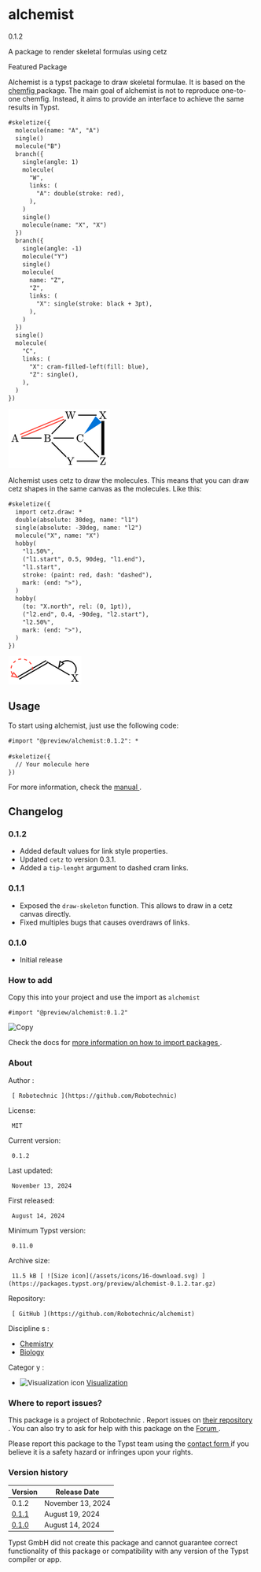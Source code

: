 #  alchemist

0.1.2

A package to render skeletal formulas using cetz

Featured  Package

Alchemist is a typst package to draw skeletal formulae. It is based on the [
chemfig ](https://ctan.org/pkg/chemfig) package. The main goal of alchemist is
not to reproduce one-to-one chemfig. Instead, it aims to provide an interface
to achieve the same results in Typst.

    
    
    #skeletize({
      molecule(name: "A", "A")
      single()
      molecule("B")
      branch({
        single(angle: 1)
        molecule(
          "W",
          links: (
            "A": double(stroke: red),
          ),
        )
        single()
        molecule(name: "X", "X")
      })
      branch({
        single(angle: -1)
        molecule("Y")
        single()
        molecule(
          name: "Z",
          "Z",
          links: (
            "X": single(stroke: black + 3pt),
          ),
        )
      })
      single()
      molecule(
        "C",
        links: (
          "X": cram-filled-left(fill: blue),
          "Z": single(),
        ),
      )
    })
    

![links](https://raw.githubusercontent.com/Robotechnic/alchemist/master/images/links1.png)

Alchemist uses cetz to draw the molecules. This means that you can draw cetz
shapes in the same canvas as the molecules. Like this:

    
    
    #skeletize({
      import cetz.draw: *
      double(absolute: 30deg, name: "l1")
      single(absolute: -30deg, name: "l2")
      molecule("X", name: "X")
      hobby(
        "l1.50%",
        ("l1.start", 0.5, 90deg, "l1.end"),
        "l1.start",
        stroke: (paint: red, dash: "dashed"),
        mark: (end: ">"),
      )
      hobby(
        (to: "X.north", rel: (0, 1pt)),
        ("l2.end", 0.4, -90deg, "l2.start"),
        "l2.50%",
        mark: (end: ">"),
      )
    })
    

![cetz](https://raw.githubusercontent.com/Robotechnic/alchemist/master/images/cetz1.png)

##  Usage

To start using alchemist, just use the following code:

    
    
    #import "@preview/alchemist:0.1.2": *
    
    #skeletize({
      // Your molecule here
    })
    

For more information, check the [ manual
](https://raw.githubusercontent.com/Robotechnic/alchemist/master/doc/manual.pdf)
.

##  Changelog

###  0.1.2

  * Added default values for link style properties. 
  * Updated ` cetz ` to version 0.3.1. 
  * Added a ` tip-lenght ` argument to dashed cram links. 

###  0.1.1

  * Exposed the ` draw-skeleton ` function. This allows to draw in a cetz canvas directly. 
  * Fixed multiples bugs that causes overdraws of links. 

###  0.1.0

  * Initial release 

###  How to add

Copy this into your project and use the import as  ` alchemist `

    
    
    #import "@preview/alchemist:0.1.2"

![Copy](/assets/icons/16-copy.svg)

Check the docs for  [ more information on how to import packages
](https://typst.app/docs/reference/scripting/#packages) .

###  About

Author  :

     [ Robotechnic ](https://github.com/Robotechnic)
License:

     MIT 
Current version:

     0.1.2 
Last updated:

     November 13, 2024 
First released:

     August 14, 2024 
Minimum Typst version:

     0.11.0 
Archive size:

     11.5 kB [ ![Size icon](/assets/icons/16-download.svg) ](https://packages.typst.org/preview/alchemist-0.1.2.tar.gz)
Repository:

     [ GitHub ](https://github.com/Robotechnic/alchemist)
Discipline  s  :

    

  * [ Chemistry ](https://typst.app/universe/search/?discipline=chemistry)
  * [ Biology ](https://typst.app/universe/search/?discipline=biology)

Categor  y  :

    

  * ![Visualization icon](/assets/icons/16-chart.svg) [ Visualization ](https://typst.app/universe/search/?category=visualization)

###  Where to report issues?

This  package  is a project of  Robotechnic  .  Report issues on  [ their
repository ](https://github.com/Robotechnic/alchemist) .  You can also try to
ask for help with this  package  on the  [ Forum ](https://forum.typst.app) .

Please report this  package  to the Typst team using the  [ contact form
](https://typst.app/contact) if you believe it is a safety hazard or infringes
upon your rights.

###  Version history

Version  |  Release Date   
---|---  
0.1.2  |  November 13, 2024   
[ 0.1.1 ](https://typst.app/universe/package/alchemist/0.1.1/) |  August 19, 2024   
[ 0.1.0 ](https://typst.app/universe/package/alchemist/0.1.0/) |  August 14, 2024   
  
Typst GmbH did not create this  package  and cannot guarantee correct
functionality of this  package  or compatibility with any version of the Typst
compiler or app.

